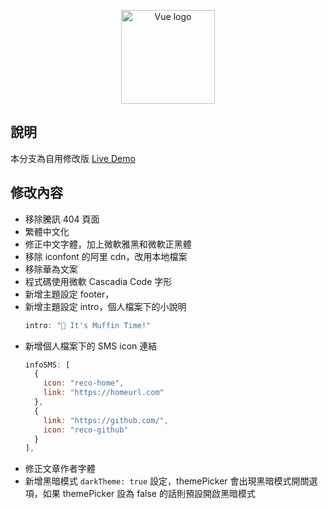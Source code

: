<p align="center"><a href="https://vuejs.org" target="_blank" rel="noopener noreferrer"><img width="150" src="./images/icon_vuepress_reco.png" alt="Vue logo"></a></p>

## 說明 
本分支為自用修改版 [Live Demo](https://rogeraabbccdd.github.io/blog/)  

## 修改內容
- 移除騰訊 404 頁面
- 繁體中文化
- 修正中文字體，加上微軟雅黑和微軟正黑體
- 移除 iconfont 的阿里 cdn，改用本地檔案
- 移除華為文案
- 程式碼使用微軟 Cascadia Code 字形
- 新增主題設定 footer，
- 新增主題設定 intro，個人檔案下的小說明
  ```js
  intro: "🍰 It's Muffin Time!"
  ```
- 新增個人檔案下的 SMS icon 連結
  ```js
  infoSMS: [
    {
      icon: "reco-home",
      link: "https://homeurl.com"
    },
    {
      link: "https://github.com/",
      icon: "reco-github"
    }
  ],
  ```
- 修正文章作者字體
- 新增黑暗模式 `darkTheme: true` 設定，themePicker 會出現黑暗模式開關選項，如果 themePicker 設為 false 的話則預設開啟黑暗模式
